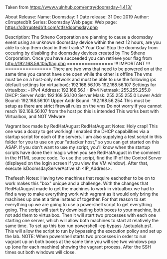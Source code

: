 Taken from https://www.vulnhub.com/entry/doomsday-1,413/ 

About Release:
    Name: Doomsday: 1
    Date release: 31 Dec 2019
    Author: c0rruptedb1t
    Series: Doomsday
    Web page: Web page: https://c0rruptedb1t.com/ctfs/doomsday.php

Description:
    The Stheno Corporation are planning to cause a doomsday event using an unknown doomsday device within the next 12 hours, are you able to stop them dead in their tracks?
    Your Goal
    Stop the doomsday from occuring by disabling the doomsday devices created by The Stheno Corporation. Once you have succeeded you can retrieve your flag from http://192.168.56.105/flag.php
    ================ !!! IMPORTANT !!! ================
    There are two vms that need to be powered on at the same time you cannot have one open while the other is offline
    The vms must be on a host-only network and must be able to use the following ips (default settings for virtualbox):
    192.168.56.105
    192.168.56.107
    Settings for virtualbox: - IPv4 Address: 192.168.56.1 - IPv4 Netmask: 255.255.255.0
    DHCP:
    Server Addr: 192.168.56.100
    Server Mask: 255.255.255.0
    Lower Addr Bound: 192.168.56.101
    Upper Addr Bound: 192.168.56.254
    This must be setup as there are strict firewall rules on the vms
    Do not worry if you cannot reach 192.168.56.107 from the host pc this is intended
    This works best with VIrtualbox, and NOT VMware 

Vagrant box made by RedHatAugust
RedHatAugust Notes:
    Holy crap! This one was a doozy to get working! I enabled the DHCP capabilities via a startup script for each of the servers. I am also supplying a test script in this folder for you to use on your "attacker host," so you can get started on this ASAP. If you don't want to use my script, you'll know when the startup scripts have done their magic when you see RedHatAugust in the comment in the HTML source code. To use the script, find the IP of the Control Server (displayed on the login screen if you view the VM window). After that, execute isDoomsdayServerActive.sh <IP_Address>. 

Thefeesh Notes:
Having two machines that require eachother to be on to work makes this "box" unique and a challenge. With the changes that RedHatAugust made to get the machines to work in virtualbox we had to find a way to make everything work with vagrant as it would only bring the machines up one at a time instead of together. For that reason to set everything up we are going to use a powershell script to get everything going. The script will start by downloading both boxes to your machine, but not add them to virtualbox. Then it will start two processes with each one starting one server, which will allow both machines to start at relatively the same time.
To set up this box run powershell -ep bypass .\setuplab.ps1. This will allow the script to run by bypassing the execution policy and set up the lab.
NOTE: When powershell starts two processes in order to run vagrant up on both boxes at the same time you will see two windows pop up (one for each machine) showing the vagrant process. After the SSH times out both windows will close.